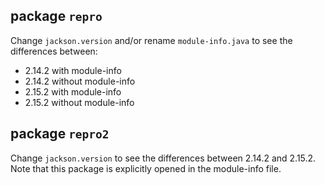 ## package `repro`

Change `jackson.version` and/or rename `module-info.java` to see the differences between:

- 2.14.2 with module-info
- 2.14.2 without module-info
- 2.15.2 with module-info
- 2.15.2 without module-info

## package `repro2`

Change `jackson.version` to see the differences between 2.14.2 and 2.15.2.
Note that this package is explicitly opened in the module-info file.

